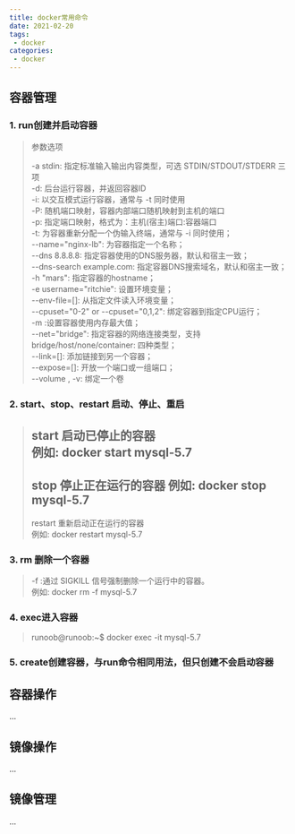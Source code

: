 ```yaml
---
title: docker常用命令
date: 2021-02-20
tags:
 - docker
categories:
 - docker
---
```

## 容器管理
### 1. run创建并启动容器
> 参数选项
> 
> -a stdin: 指定标准输入输出内容类型，可选 STDIN/STDOUT/STDERR 三项  
> -d: 后台运行容器，并返回容器ID  
> -i: 以交互模式运行容器，通常与 -t 同时使用  
> -P: 随机端口映射，容器内部端口随机映射到主机的端口  
> -p: 指定端口映射，格式为：主机(宿主)端口:容器端口  
> -t: 为容器重新分配一个伪输入终端，通常与 -i 同时使用；  
> --name="nginx-lb": 为容器指定一个名称；  
> --dns 8.8.8.8: 指定容器使用的DNS服务器，默认和宿主一致；  
> --dns-search example.com: 指定容器DNS搜索域名，默认和宿主一致；  
> -h "mars": 指定容器的hostname；  
> -e username="ritchie": 设置环境变量；  
> --env-file=[]: 从指定文件读入环境变量；  
> --cpuset="0-2" or --cpuset="0,1,2": 绑定容器到指定CPU运行；  
> -m :设置容器使用内存最大值；  
> --net="bridge": 指定容器的网络连接类型，支持 bridge/host/none/container: 四种类型；  
> --link=[]: 添加链接到另一个容器；  
> --expose=[]: 开放一个端口或一组端口；  
> --volume , -v: 绑定一个卷
### 2. start、stop、restart 启动、停止、重启
> start 启动已停止的容器  
例如: docker start mysql-5.7  
> ---
> stop 停止正在运行的容器
例如: docker stop mysql-5.7  
> ---
> restart 重新启动正在运行的容器    
例如: docker restart mysql-5.7  
### 3. rm 删除一个容器
> -f :通过 SIGKILL 信号强制删除一个运行中的容器。  
例如: docker rm -f mysql-5.7
### 4. exec进入容器
> runoob@runoob:~$ docker exec -it mysql-5.7
### 5. create创建容器，与run命令相同用法，但只创建不会启动容器
## 容器操作
...
## 镜像操作
...
## 镜像管理
...